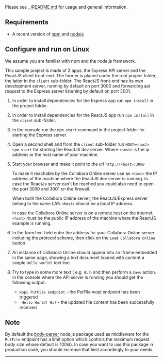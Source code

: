 Please see [../README.md](../README.md) for usage and general information.

## Requirements

- A recent version of [npm][] and [nodejs][]

## Configure and run on Linux

We assume you are familiar with npm and the node.js framework.

This sample project is made of 2 apps: the Express API server and the ReactJS client front-end.
The former is placed under the root project folder, the latter in the `client` sub-folder. 
The ReactJS front-end has its own development server, running by default on port 3000 
and forwarding api request to the Express server listening by default on port 3001.

1. In order to install dependencies for the Express app run `npm install` in the project folder.
2. In order to install dependencies for the ReactJS app run `npm install` in the `client` sub-folder.
3. In the console run the `npm start` command in the project folder for starting the Express server.
4. Open a second shell and from the `client` sub-folder run `HOST=<host> npm start` for starting the ReactJS dev server.
   Where `<host>` is the ip address or the host name of your machine.
5. Start your browser and make it point to the url `http://<host>:3000`
   
   To make it reachable by the Collabora Online server use as `<host>` the IP address of the machine where the ReactJS 
   dev server is running. In case the ReactJs server can't be reached you could also need to open the port 3000 
   and 3001 on the firewall. 
   
   When both the Collabora Online server, the ReactJS/Express server belong to the same LAN `<host>` 
   should be a local IP address.
   
   In case the Collabora Online server is on a remote host on the internet, `<host>` must be the public IP address of 
   the machine where the ReactJS example is running.
6. In the form text field enter the address for your Collabora Online server including the protocol scheme, 
   then click on the `Load Collabora Online` button.
7. An instance of Collabora Online should appear into an iframe embedded in the same page, 
   showing a text document loaded with content a simple `Hello world!` text line.
8. Try to type in some more text ( e.g. `Hi!`) and then perform a `Save` action. 
   In the console where the API server is running you should get the following output:
   * `wopi PutFile endpoint`  - the PutFile wopi endpoint has been triggered
   * ` Hello World! Hi!` - the updated file content has been successfully received
    
## Note

By default the [body-parser][] node.js package used as middleware for the `PutFile` endpoint has a limit option which 
controls the maximum request body size whose default is 100kb. 
In case you want to use this package in production code, you should increase that limit accordingly to your needs.


---

[npm]: https://www.npmjs.com/get-npm
[nodejs]: https://nodejs.org/
[body-parser]: https://github.com/expressjs/body-parser
